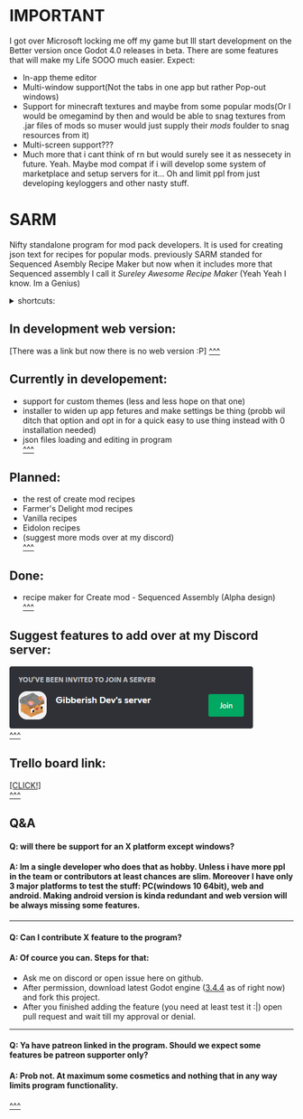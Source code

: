 # IMPORTANT
I got over Microsoft locking me off my game but Ill start development on the Better version once Godot 4.0 releases in beta. There are some features that will make my Life SOOO much easier. Expect:
* In-app theme editor
* Multi-window support(Not the tabs in one app but rather Pop-out windows)
* Support for minecraft textures and maybe from some popular mods(Or I would be omegamind by then and would be able to snag textures from .jar files of mods so muser would just supply their _mods_ foulder to snag resources from it)
* Multi-screen support???
* Much more that i cant think of rn but would surely see it as nessecety in future. Yeah. Maybe mod compat if i will develop some system of marketplace and setup servers for it... Oh and limit ppl from just developing keyloggers and other nasty stuff.

# SARM

Nifty standalone program for mod pack developers. It is used for creating json text for recipes for popular mods.
previously SARM standed for Sequenced Asembly Recipe Maker but now when it includes more that Sequenced assembly I call it *Sureley Awesome Recipe Maker* (Yeah Yeah I know. Im a Genius)

<details>
  <summary>shortcuts:</summary>
  <a href="https://github.com/GibberishDev/SARM#in-development-web-version">Web version</a><br>
  <a href="https://github.com/GibberishDev/SARM#currently-in-development">Currently in developement</a><br>
  <a href="https://github.com/GibberishDev/SARM#planned">Planned</a><br>
  <a href="https://github.com/GibberishDev/SARM#done">Done</a><br>
  <a href="https://github.com/GibberishDev/SARM#suggest-features-to-add-over-at-my-discord-server">Suggest features</a><br>
  <a href="https://github.com/GibberishDev/SARM#trello-board-link">Trello board</a><br>
  <a href="https://github.com/GibberishDev/SARM#qa">Q&A</a><br>
</details>


## In development web version:
[There was a link but now there is no web version :P]
<a href="https://github.com/GibberishDev/SARM#sarm">^^^</a>

## Currently in developement:
* support for custom themes (less and less hope on that one)
* installer to widen up app fetures and make settings be  thing (probb wil ditch that option and opt in for a quick easy to use thing instead with 0 installation needed)
* json files loading and editing in program<br>
<a href="https://github.com/GibberishDev/SARM#sarm">^^^</a>

## Planned:
* the rest of create mod recipes
* Farmer's Delight mod recipes
* Vanilla recipes
* Eidolon recipes
* (suggest more mods over at my discord)<br>
<a href="https://github.com/GibberishDev/SARM#sarm">^^^</a>

## Done:
* recipe maker for Create mod - Sequenced Assembly (Alpha design)<br>
<a href="https://github.com/GibberishDev/SARM#sarm">^^^</a>

## Suggest features to add over at my Discord server:
<a href="https://discord.gg/bhAnEEXUfV"><img src="https://github.com/GibberishDev/resrrep/blob/main/discord_invite.png" alt="Discord"></a><br>
<a href="https://github.com/GibberishDev/SARM#sarm">^^^</a>

## Trello board link:
<a href="https://trello.com/b/S5NVXcmB">[CLICK!]</a><br>
<a href="https://github.com/GibberishDev/SARM#sarm">^^^</a>

## Q&A
#### Q: will there be support for an X platform except windows?<br>
#### A: Im a single developer who does that as hobby. Unless i have more ppl in the team or contributors at least chances are slim. Moreover I have only 3 major platforms to test the stuff: PC(windows 10 64bit), web and android. Making android version is kinda redundant and web version will be always missing some features.<br>
---
#### Q: Can I contribute X feature to the program?<br>
#### A: Of cource you can. Steps for that:<br>
- Ask me on discord or open issue here on github.<br>
- After permission, download latest Godot engine (<a href="https://godotengine.org/download">3.4.4</a> as of right now) and fork this project.<br>
- After you finished adding the feature (you need at least test it :|) open pull request and wait till my approval or denial.<br>
---
#### Q: Ya have patreon linked in the program. Should we expect some features be patreon supporter only?<br>
#### A: Prob not. At maximum some cosmetics and nothing that in any way limits program functionality.<br>
<a href="https://github.com/GibberishDev/SARM#sarm">^^^</a>
